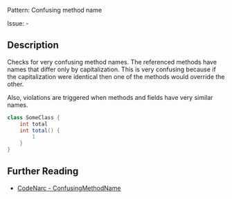 Pattern: Confusing method name

Issue: -

## Description

Checks for very confusing method names. The referenced methods have names that differ only by capitalization. This is very confusing because if the capitalization were identical then one of the methods would override the other.

Also, violations are triggered when methods and fields have very similar names.

``` groovy
class SomeClass {
    int total
    int total() {
        1
    }
}
```

## Further Reading

* [CodeNarc - ConfusingMethodName](http://codenarc.sourceforge.net/codenarc-rules-naming.html#ConfusingMethodName)
